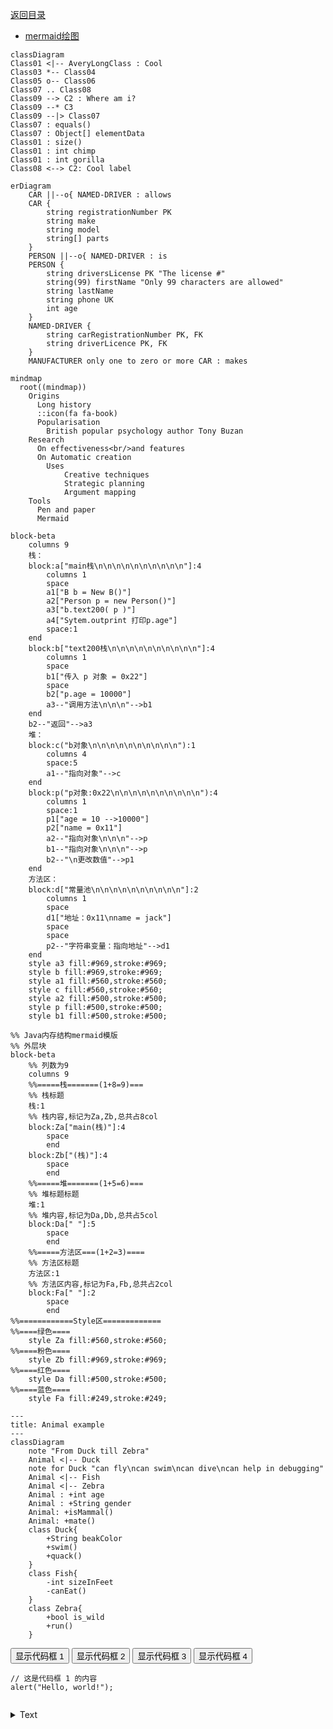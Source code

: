 [返回目录](Home.md)



- [mermaid绘图]([https://](https://zhuanlan.zhihu.com/p/627356428))


<script src="https://gist.github.com/Ashton-W/864d09d71f7cb8e5b47ebaac02b98455.js"></script>

```mermaid
classDiagram
Class01 <|-- AveryLongClass : Cool
Class03 *-- Class04
Class05 o-- Class06
Class07 .. Class08
Class09 --> C2 : Where am i?
Class09 --* C3
Class09 --|> Class07
Class07 : equals()
Class07 : Object[] elementData
Class01 : size()
Class01 : int chimp
Class01 : int gorilla
Class08 <--> C2: Cool label
```

```mermaid
erDiagram
    CAR ||--o{ NAMED-DRIVER : allows
    CAR {
        string registrationNumber PK
        string make
        string model
        string[] parts
    }
    PERSON ||--o{ NAMED-DRIVER : is
    PERSON {
        string driversLicense PK "The license #"
        string(99) firstName "Only 99 characters are allowed"
        string lastName
        string phone UK
        int age
    }
    NAMED-DRIVER {
        string carRegistrationNumber PK, FK
        string driverLicence PK, FK
    }
    MANUFACTURER only one to zero or more CAR : makes
```


```mermaid
mindmap
  root((mindmap))
    Origins
      Long history
      ::icon(fa fa-book)
      Popularisation
        British popular psychology author Tony Buzan
    Research
      On effectiveness<br/>and features
      On Automatic creation
        Uses
            Creative techniques
            Strategic planning
            Argument mapping
    Tools
      Pen and paper
      Mermaid
```



```mermaid
block-beta
    columns 9
    栈：
    block:a["main栈\n\n\n\n\n\n\n\n\n\n"]:4
        columns 1 
        space
        a1["B b = New B()"]
        a2["Person p = new Person()"]
        a3["b.text200( p )"]
        a4["Sytem.outprint 打印p.age"]
        space:1
    end 
    block:b["text200栈\n\n\n\n\n\n\n\n\n\n"]:4
        columns 1
        space
        b1["传入 p 对象 = 0x22"]
        space
        b2["p.age = 10000"]
        a3--"调用方法\n\n\n"-->b1
    end
    b2--"返回"-->a3
    堆：  
    block:c("b对象\n\n\n\n\n\n\n\n\n\n"):1
        columns 4
        space:5
        a1--"指向对象"-->c
    end
    block:p("p对象:0x22\n\n\n\n\n\n\n\n\n\n"):4
        columns 1
        space:1
        p1["age = 10 -->10000"]
        p2["name = 0x11"]
        a2--"指向对象\n\n\n"-->p
        b1--"指向对象\n\n\n"-->p
        b2--"\n更改数值"-->p1
    end
    方法区：
    block:d["常量池\n\n\n\n\n\n\n\n\n\n"]:2
        columns 1
        space
        d1["地址：0x11\nname = jack"]
        space
        space
        p2--"字符串变量：指向地址"-->d1
    end
    style a3 fill:#969,stroke:#969;
    style b fill:#969,stroke:#969;
    style a1 fill:#560,stroke:#560;
    style c fill:#560,stroke:#560;
    style a2 fill:#500,stroke:#500;
    style p fill:#500,stroke:#500;
    style b1 fill:#500,stroke:#500;
```



```mermaid
%% Java内存结构mermaid模版
%% 外层块
block-beta 
    %% 列数为9
    columns 9
    %%=====栈=======(1+8=9)===
    %% 栈标题
    栈:1
    %% 栈内容,标记为Za,Zb,总共占8col
    block:Za["main(栈)"]:4
        space
        end
    block:Zb["(栈)"]:4
        space
        end
    %%=====堆=======(1+5=6)===
    %% 堆标题标题
    堆:1
    %% 堆内容,标记为Da,Db,总共占5col
    block:Da[" "]:5
        space
        end
    %%=====方法区===(1+2=3)====
    %% 方法区标题
    方法区:1
    %% 方法区内容,标记为Fa,Fb,总共占2col
    block:Fa[" "]:2
        space
        end
%%============Style区=============
%%====绿色====
    style Za fill:#560,stroke:#560;
%%====粉色====
    style Zb fill:#969,stroke:#969;
%%====红色====
    style Da fill:#500,stroke:#500;
%%====蓝色====
    style Fa fill:#249,stroke:#249;
```

```mermaid
---
title: Animal example
---
classDiagram
    note "From Duck till Zebra"
    Animal <|-- Duck
    note for Duck "can fly\ncan swim\ncan dive\ncan help in debugging"
    Animal <|-- Fish
    Animal <|-- Zebra
    Animal : +int age
    Animal : +String gender
    Animal: +isMammal()
    Animal: +mate()
    class Duck{
        +String beakColor
        +swim()
        +quack()
    }
    class Fish{
        -int sizeInFeet
        -canEat()
    }
    class Zebra{
        +bool is_wild
        +run()
    }
```





<!DOCTYPE html>
<html>
<head>
    <title>切换代码框</title>
    <style>
        .code-box {
            display: none; /* 默认隐藏 */
        }
    </style>
</head>
<body>
    <button onclick="showCodeBox(1)">显示代码框 1</button>
    <button onclick="showCodeBox(2)">显示代码框 2</button>
    <button onclick="showCodeBox(3)">显示代码框 3</button>
    <button onclick="showCodeBox(4)">显示代码框 4</button>
    <div id="code-box-1" class="code-box" style="display: block;">
        <pre><code>// 这是代码框 1 的内容
alert("Hello, world!");
        </code></pre>
    </div>
    <div id="code-box-2" class="code-box">
        <pre><code>// 这是代码框 2 的内容
console.log("Hello, world!");
        </code></pre>
    </div>
    <div id="code-box-3" class="code-box">
        <pre><code>// 这是代码框 3 的内容
document.write("Hello, world!");
        </code></pre>
    </div>
    <div id="code-box-4" class="code-box">
        <pre><code>// 这是代码框 4 的内容
console.error("Hello, world!");
        </code></pre>
    </div>
    <script>
        function showCodeBox(boxNumber) {
            // 隐藏所有代码框
            var codeBoxes = document.getElementsByClassName('code-box');
            for (var i = 0; i < codeBoxes.length; i++) {
                codeBoxes[i].style.display = 'none';
            }
            // 显示指定的代码框
            var codeBox = document.getElementById('code-box-' + boxNumber);
            if (codeBox) {
                codeBox.style.display = 'block';
            }
        }
    </script>
</body>
</html>


<details><summary>Text</summary>

```java


```
</details>